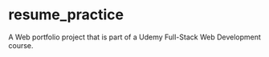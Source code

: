 # resume_practice
A Web portfolio project that is part of a Udemy Full-Stack Web Development course.
